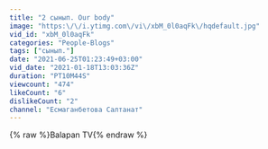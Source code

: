 ```yaml
---
title: "2 сынып. Our body"
image: "https:\/\/i.ytimg.com\/vi\/xbM_0l0aqFk\/hqdefault.jpg"
vid_id: "xbM_0l0aqFk"
categories: "People-Blogs"
tags: ["сынып."]
date: "2021-06-25T01:23:49+03:00"
vid_date: "2021-01-18T13:03:36Z"
duration: "PT10M44S"
viewcount: "474"
likeCount: "6"
dislikeCount: "2"
channel: "Есмаганбетова Салтанат"
---
```

{% raw %}Balapan TV{% endraw %}
